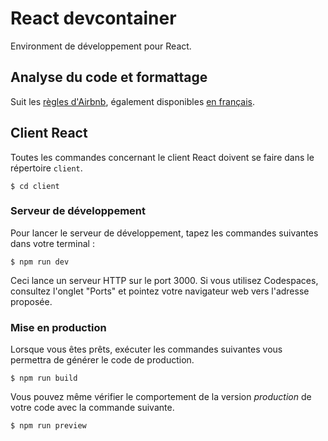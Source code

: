 # React devcontainer

Environment de développement pour React.

## Analyse du code et formattage

Suit les [règles d'Airbnb](https://airbnb.io/javascript/), également disponibles [en français](https://github.com/nmussy/javascript-style-guide).

## Client React

Toutes les commandes concernant le client React doivent se faire dans le répertoire `client`.

```shell
$ cd client
```

### Serveur de développement

Pour lancer le serveur de développement, tapez les commandes suivantes dans votre terminal :

```shell
$ npm run dev
```

Ceci lance un serveur HTTP sur le port 3000.
Si vous utilisez Codespaces, consultez l'onglet "Ports" et pointez votre navigateur web vers l'adresse proposée.

### Mise en production

Lorsque vous êtes prêts, exécuter les commandes suivantes vous permettra de générer le code de production.

```shell
$ npm run build
```

Vous pouvez même vérifier le comportement de la version _production_ de votre code avec la commande suivante.

```shell
$ npm run preview
```
